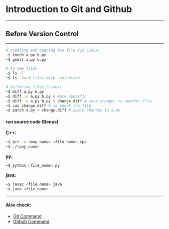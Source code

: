 Introduction to Git and Github
==============================
--------------------------------
Before Version Control
----------------------
--------------------------------
```sh
# creating and opening two file (in Linux)
~$ touch a.py b.py
~$ gedit a.py b.py
```
```sh
# to see files
~$ ls -l
~$ ls -la # files with .extension
```
```sh
# differing files (Linux)
~$ diff a.py b.py
~$ diff -u a.py b.py # more specific
~$ diff -u a.py b.py > change.diff # save changes to another file
~$ cat change.diff # to check the file
~$ patch a.py < change.diff # apply changes to a.py
```
#### run source code (Bonus)
**C++:**
```sh
~$ g++ -o <any_name> <file_name>.cpp
~$ ./<any_name>
```
**py:**
```sh
~$ python <file_name>.py
```
**java:**
```sh
~$ javac <file_name>.java
~$ java <file_name>
```
----------------------------------------
#### Also check:
* [Git Command](https://github.com/shiningflash/learn-git/blob/master/git.md)
* [Github Command](https://github.com/shiningflash/learn-git/blob/master/github.md)
